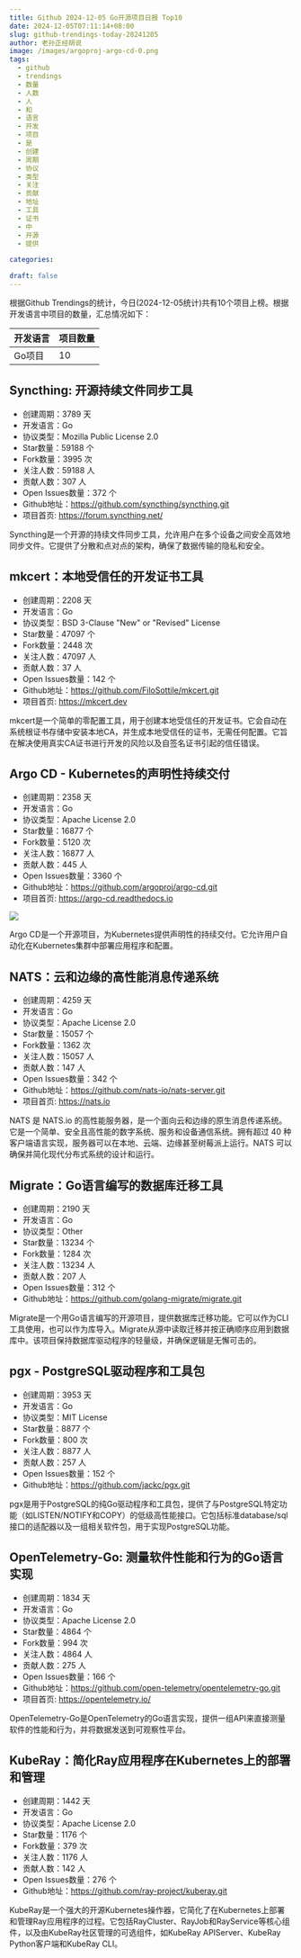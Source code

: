 ```yaml
---
title: Github 2024-12-05 Go开源项目日报 Top10
date: 2024-12-05T07:11:14+08:00
slug: github-trendings-today-20241205
author: 老孙正经胡说
image: /images/argoproj-argo-cd-0.png
tags:
  - github
  - trendings
  - 数量
  - 人数
  - 人
  - 和
  - 语言
  - 开发
  - 项目
  - 是
  - 创建
  - 周期
  - 协议
  - 类型
  - 关注
  - 贡献
  - 地址
  - 工具
  - 证书
  - 中
  - 开源
  - 提供

categories:

draft: false
---
```



根据Github Trendings的统计，今日(2024-12-05统计)共有10个项目上榜。根据开发语言中项目的数量，汇总情况如下：

| 开发语言 | 项目数量 |
|  ----  | ----  |
| Go项目 | 10 |

## Syncthing: 开源持续文件同步工具

* 创建周期：3789 天
* 开发语言：Go
* 协议类型：Mozilla Public License 2.0
* Star数量：59188 个
* Fork数量：3995 次
* 关注人数：59188 人
* 贡献人数：307 人
* Open Issues数量：372 个
* Github地址：https://github.com/syncthing/syncthing.git
* 项目首页: https://forum.syncthing.net/


Syncthing是一个开源的持续文件同步工具，允许用户在多个设备之间安全高效地同步文件。它提供了分散和点对点的架构，确保了数据传输的隐私和安全。

## mkcert：本地受信任的开发证书工具

* 创建周期：2208 天
* 开发语言：Go
* 协议类型：BSD 3-Clause "New" or "Revised" License
* Star数量：47097 个
* Fork数量：2448 次
* 关注人数：47097 人
* 贡献人数：37 人
* Open Issues数量：142 个
* Github地址：https://github.com/FiloSottile/mkcert.git
* 项目首页: https://mkcert.dev


mkcert是一个简单的零配置工具，用于创建本地受信任的开发证书。它会自动在系统根证书存储中安装本地CA，并生成本地受信任的证书，无需任何配置。它旨在解决使用真实CA证书进行开发的风险以及自签名证书引起的信任错误。

## Argo CD - Kubernetes的声明性持续交付

* 创建周期：2358 天
* 开发语言：Go
* 协议类型：Apache License 2.0
* Star数量：16877 个
* Fork数量：5120 次
* 关注人数：16877 人
* 贡献人数：445 人
* Open Issues数量：3360 个
* Github地址：https://github.com/argoproj/argo-cd.git
* 项目首页: https://argo-cd.readthedocs.io


![](/images/argoproj-argo-cd-0.png)

Argo CD是一个开源项目，为Kubernetes提供声明性的持续交付。它允许用户自动化在Kubernetes集群中部署应用程序和配置。

## NATS：云和边缘的高性能消息传递系统

* 创建周期：4259 天
* 开发语言：Go
* 协议类型：Apache License 2.0
* Star数量：15057 个
* Fork数量：1362 次
* 关注人数：15057 人
* 贡献人数：147 人
* Open Issues数量：342 个
* Github地址：https://github.com/nats-io/nats-server.git
* 项目首页: https://nats.io


NATS 是 NATS.io 的高性能服务器，是一个面向云和边缘的原生消息传递系统。它是一个简单、安全且高性能的数字系统、服务和设备通信系统。拥有超过 40 种客户端语言实现，服务器可以在本地、云端、边缘甚至树莓派上运行。NATS 可以确保并简化现代分布式系统的设计和运行。

## Migrate：Go语言编写的数据库迁移工具

* 创建周期：2190 天
* 开发语言：Go
* 协议类型：Other
* Star数量：13234 个
* Fork数量：1284 次
* 关注人数：13234 人
* 贡献人数：207 人
* Open Issues数量：312 个
* Github地址：https://github.com/golang-migrate/migrate.git


Migrate是一个用Go语言编写的开源项目，提供数据库迁移功能。它可以作为CLI工具使用，也可以作为库导入。Migrate从源中读取迁移并按正确顺序应用到数据库中。该项目保持数据库驱动程序的轻量级，并确保逻辑是无懈可击的。

## pgx - PostgreSQL驱动程序和工具包

* 创建周期：3953 天
* 开发语言：Go
* 协议类型：MIT License
* Star数量：8877 个
* Fork数量：800 次
* 关注人数：8877 人
* 贡献人数：257 人
* Open Issues数量：152 个
* Github地址：https://github.com/jackc/pgx.git


pgx是用于PostgreSQL的纯Go驱动程序和工具包，提供了与PostgreSQL特定功能（如LISTEN/NOTIFY和COPY）的低级高性能接口。它包括标准database/sql接口的适配器以及一组相关软件包，用于实现PostgreSQL功能。

## OpenTelemetry-Go: 测量软件性能和行为的Go语言实现

* 创建周期：1834 天
* 开发语言：Go
* 协议类型：Apache License 2.0
* Star数量：4864 个
* Fork数量：994 次
* 关注人数：4864 人
* 贡献人数：275 人
* Open Issues数量：166 个
* Github地址：https://github.com/open-telemetry/opentelemetry-go.git
* 项目首页: https://opentelemetry.io/


OpenTelemetry-Go是OpenTelemetry的Go语言实现，提供一组API来直接测量软件的性能和行为，并将数据发送到可观察性平台。

## KubeRay：简化Ray应用程序在Kubernetes上的部署和管理

* 创建周期：1442 天
* 开发语言：Go
* 协议类型：Apache License 2.0
* Star数量：1176 个
* Fork数量：379 次
* 关注人数：1176 人
* 贡献人数：142 人
* Open Issues数量：276 个
* Github地址：https://github.com/ray-project/kuberay.git


KubeRay是一个强大的开源Kubernetes操作器，它简化了在Kubernetes上部署和管理Ray应用程序的过程。它包括RayCluster、RayJob和RayService等核心组件，以及由KubeRay社区管理的可选组件，如KubeRay APIServer、KubeRay Python客户端和KubeRay CLI。

